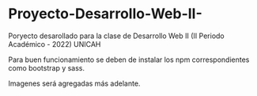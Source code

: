 # Proyecto-Desarrollo-Web-II-
Poryecto desarollado para la clase de Desarrollo Web II (II Periodo Académico - 2022) UNICAH

Para buen funcionamiento se deben de instalar los npm correspondientes como bootstrap y sass.

Imagenes será agregadas más adelante.
